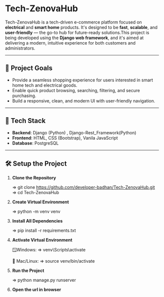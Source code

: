 # Tech-ZenovaHub

Tech-ZenovaHub is a tech-driven e-commerce platform focused on **electrical** and **smart home** products. It's designed to be **fast**, **scalable**, and **user-friendly** — the go-to hub for future-ready solutions.This project is being developed using the **Django web framework**, and it's aimed at delivering a modern, intuitive experience for both customers and administrators.

---

## 🚀 Project Goals

- Provide a seamless shopping experience for users interested in smart home tech and electrical goods.
- Enable quick product browsing, searching, filtering, and secure purchasing.
- Build a responsive, clean, and modern UI with user-friendly navigation.

---

## 🔧 Tech Stack

- **Backend**: Django (Python) , Django-Rest_Framework(Python)
- **Frontend**: HTML, CSS (Bootstrap), Vanila JavaScript 
- **Database**: PostgreSQL

---

## 🛠️ Setup the Project

1) **Clone the Repository**

    => git clone https://github.com/developer-badhan/Tech-ZenovaHub.git  
    => cd Tech-ZenovaHub


2) **Create Virtual Environment**

    => python -m venv venv


3) **Install All Dependencies**

    => pip install -r requirements.txt


4) **Activate Virtual Environment**

    🪟Windows: => venv\Scripts\activate

    📠 Mac/Linux: => source venv/bin/activate


5) **Run the Project**

    => python manage.py runserver

6) **Open the url in browser**




